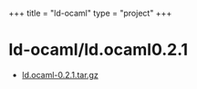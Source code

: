 +++
title = "ld-ocaml"
type = "project"
+++

# ld-ocaml/ld.ocaml0.2.1
* [ld.ocaml-0.2.1.tar.gz](/ld-ocaml/ld-ocaml/ld.ocaml0.2.1/ld.ocaml-0.2.1.tar.gz)